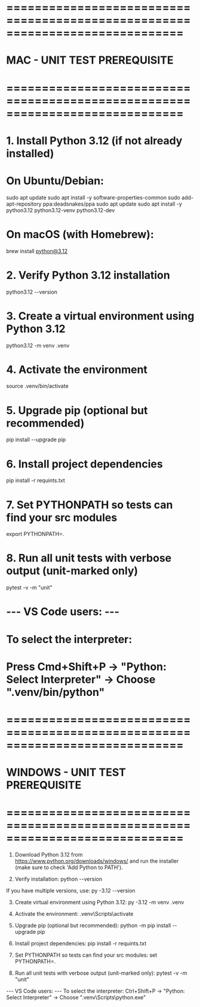 # =============================================================================
# MAC - UNIT TEST PREREQUISITE 
# =============================================================================

# 1. Install Python 3.12 (if not already installed)
# On Ubuntu/Debian:
sudo apt update
sudo apt install -y software-properties-common
sudo add-apt-repository ppa:deadsnakes/ppa
sudo apt update
sudo apt install -y python3.12 python3.12-venv python3.12-dev

# On macOS (with Homebrew):
brew install python@3.12

# 2. Verify Python 3.12 installation
python3.12 --version

# 3. Create a virtual environment using Python 3.12
python3.12 -m venv .venv

# 4. Activate the environment
source .venv/bin/activate

# 5. Upgrade pip (optional but recommended)
pip install --upgrade pip

# 6. Install project dependencies
pip install -r requints.txt

# 7. Set PYTHONPATH so tests can find your src modules
export PYTHONPATH=.

# 8. Run all unit tests with verbose output (unit-marked only)
pytest -v -m "unit"

# --- VS Code users: ---
# To select the interpreter:
#   Press Cmd+Shift+P → "Python: Select Interpreter" → Choose ".venv/bin/python"


# =============================================================================
# WINDOWS - UNIT TEST PREREQUISITE 
# =============================================================================

1. Download Python 3.12 from https://www.python.org/downloads/windows/
   and run the installer (make sure to check 'Add Python to PATH').

2. Verify installation:
python --version

If you have multiple versions, use:
py -3.12 --version

3. Create virtual environment using Python 3.12:
py -3.12 -m venv .venv

4. Activate the environment:
.venv\Scripts\activate

5. Upgrade pip (optional but recommended):
python -m pip install --upgrade pip

6. Install project dependencies:
pip install -r requints.txt

7. Set PYTHONPATH so tests can find your src modules:
set PYTHONPATH=.

8. Run all unit tests with verbose output (unit-marked only):
pytest -v -m "unit"

--- VS Code users: ---
To select the interpreter:
  Ctrl+Shift+P → "Python: Select Interpreter" → Choose ".venv\\Scripts\\python.exe"

